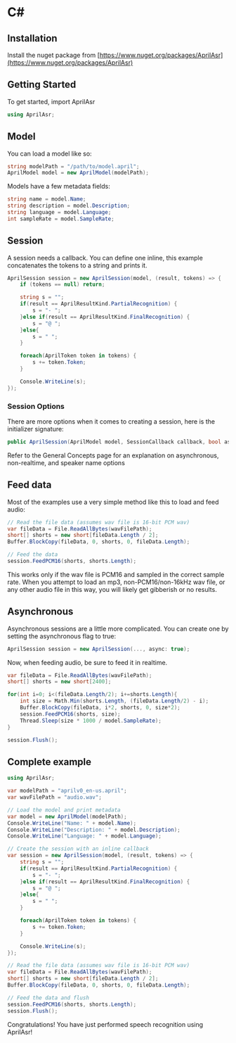# C#

## Installation

Install the nuget package from [https://www.nuget.org/packages/AprilAsr](https://www.nuget.org/packages/AprilAsr)


## Getting Started

To get started, import AprilAsr

```cs
using AprilAsr;
```


## Model

You can load a model like so:

```cs
string modelPath = "/path/to/model.april"; 
AprilModel model = new AprilModel(modelPath);
```

Models have a few metadata fields:
```cs
string name = model.Name;
string description = model.Description;
string language = model.Language;
int sampleRate = model.SampleRate;
```

## Session

A session needs a callback. You can define one inline, this example concatenates the tokens to a string and prints it.

```cs
AprilSession session = new AprilSession(model, (result, tokens) => {
    if (tokens == null) return;

    string s = "";
    if(result == AprilResultKind.PartialRecognition) {
        s = "- ";
    }else if(result == AprilResultKind.FinalRecognition) {
        s = "@ ";
    }else{
        s = " ";
    }

    foreach(AprilToken token in tokens) {
        s += token.Token;
    }

    Console.WriteLine(s);
});
```

### Session Options

There are more options when it comes to creating a session, here is the initializer signature:
```cs
public AprilSession(AprilModel model, SessionCallback callback, bool async = false, bool noRT = false, string speakerName = "") {
```

Refer to the General Concepts page for an explanation on asynchronous, non-realtime, and speaker name options

## Feed data

Most of the examples use a very simple method like this to load and feed audio:

```cs
// Read the file data (assumes wav file is 16-bit PCM wav)
var fileData = File.ReadAllBytes(wavFilePath);
short[] shorts = new short[fileData.Length / 2];
Buffer.BlockCopy(fileData, 0, shorts, 0, fileData.Length);

// Feed the data
session.FeedPCM16(shorts, shorts.Length);
```

This works only if the wav file is PCM16 and sampled in the correct sample rate. When you attempt to load an mp3, non-PCM16/non-16kHz wav file, or any other audio file in this way, you will likely get gibberish or no results.

<!--
To load more arbitrary audio files, you can use a Python library that handles audio loading (make sure librosa is installed: `pip install librosa`):

```py
import librosa

# Load the audio samples as numpy floats
data, sr = librosa.load("/path/to/anything.mp3", sr=model.get_sample_rate(), mono=True)

# Convert the floats to PCM16 bytes
data = (data * 32767).astype("short").astype("<u2").tobytes()

session.feed_pcm16(data)
```


You can flush the session once the end of the file has been reached to force a final result:
```py
session.flush()
```
-->

## Asynchronous

Asynchronous sessions are a little more complicated. You can create one by setting the asynchronous flag to true:

```cs
AprilSession session = new AprilSession(..., async: true);
```

Now, when feeding audio, be sure to feed it in realtime.

```cs
var fileData = File.ReadAllBytes(wavFilePath);
short[] shorts = new short[2400];

for(int i=0; i<(fileData.Length/2); i+=shorts.Length){
    int size = Math.Min(shorts.Length, (fileData.Length/2) - i);
    Buffer.BlockCopy(fileData, i*2, shorts, 0, size*2);
    session.FeedPCM16(shorts, size);
    Thread.Sleep(size * 1000 / model.SampleRate);
}

session.Flush();
```


## Complete example

```cs
using AprilAsr;

var modelPath = "aprilv0_en-us.april";
var wavFilePath = "audio.wav";

// Load the model and print metadata
var model = new AprilModel(modelPath);
Console.WriteLine("Name: " + model.Name);
Console.WriteLine("Description: " + model.Description);
Console.WriteLine("Language: " + model.Language);

// Create the session with an inline callback
var session = new AprilSession(model, (result, tokens) => {
    string s = "";
    if(result == AprilResultKind.PartialRecognition) {
        s = "- ";
    }else if(result == AprilResultKind.FinalRecognition) {
        s = "@ ";
    }else{
        s = " ";
    }

    foreach(AprilToken token in tokens) {
        s += token.Token;
    }

    Console.WriteLine(s);
});

// Read the file data (assumes wav file is 16-bit PCM wav)
var fileData = File.ReadAllBytes(wavFilePath);
short[] shorts = new short[fileData.Length / 2];
Buffer.BlockCopy(fileData, 0, shorts, 0, fileData.Length);

// Feed the data and flush
session.FeedPCM16(shorts, shorts.Length);
session.Flush();
```

Congratulations! You have just performed speech recognition using AprilAsr!